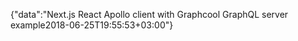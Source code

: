 {"data":"Next.js React Apollo client with Graphcool GraphQL server example2018-06-25T19:55:53+03:00"}
